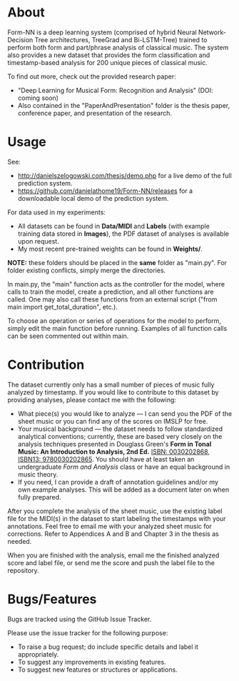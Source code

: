 # About
Form-NN is a deep learning system (comprised of hybrid Neural Network-Decision Tree architectures, TreeGrad and Bi-LSTM-Tree) trained to perform both form and part/phrase analysis of classical music. The system also provides a new dataset that provides the form classification and timestamp-based analysis for 200 unique pieces of classical music.

To find out more, check out the provided research paper:
  * "Deep Learning for Musical Form: Recognition and Analysis" (DOI: coming soon) 
  * Also contained in the "PaperAndPresentation" folder is the thesis paper, conference paper, and presentation of the research.

# Usage
See:
  * http://danielszelogowski.com/thesis/demo.php for a live demo of the full prediction system.
  * https://github.com/danielathome19/Form-NN/releases for a downloadable local demo of the prediction system.

For data used in my experiments:
  * All datasets can be found in **Data/MIDI** and **Labels** (with example training data stored in **Images**), the PDF dataset of analyses is available upon request.
  * My most recent pre-trained weights can be found in **Weights/**.

**NOTE:** these folders should be placed in the **same** folder as "main.py". For folder existing conflicts, simply merge the directories.

In main.py, the "main" function acts as the controller for the model, where calls to train the model, create a prediction, and all other functions are called. One may also call these functions from an external script ("from main import get_total_duration", etc.).

To choose an operation or series of operations for the model to perform, simply edit the main function before running. Examples of all function calls can be seen commented out within main.

# Contribution
The dataset currently only has a small number of pieces of music fully analyzed by timestamp. If you would like to contribute to this dataset by providing analyses, please contact me with the following:
  * What piece(s) you would like to analyze — I can send you the PDF of the sheet music or you can find any of the scores on IMSLP for free.
  * Your musical background — the dataset needs to follow standardized analytical conventions; currently, these are based very closely on the analysis techniques presented in Douglass Green's **Form in Tonal Music: An Introduction to Analysis, 2nd Ed.** [ISBN: 0030202868, ISBN13: 9780030202865](https://www.thriftbooks.com/w/form-in-tonal-music-an-introduction-to-analysis_douglass-m-green/264527/item/527721/?mkwid=qmNYahkX%7cdc&pcrid=11558858230&pkw=&pmt=be&slid=&product=527721&plc=&pgrid=3970769304&ptaid=pla-1101002864651&utm_source=bing&utm_medium=cpc&utm_campaign=Bing+Shopping+%7c+Arts+&+Photography&utm_term=&utm_content=qmNYahkX%7cdc%7cpcrid%7c11558858230%7cpkw%7c%7cpmt%7cbe%7cproduct%7c527721%7cslid%7c%7cpgrid%7c3970769304%7cptaid%7cpla-1101002864651%7c&msclkid=bb79bd7f27dd11661d09dd7bdc3322e7#idiq=527721&edition=2332832). You should have at least taken an undergraduate *Form and Analysis* class or have an equal background in music theory.
  * If you need, I can provide a draft of annotation guidelines and/or my own example analyses. This will be added as a document later on when fully prepared.

After you complete the analysis of the sheet music, use the existing label file for the MIDI(s) in the dataset to start labeling the timestamps with your annotations. Feel free to email me with your analyzed sheet music for corrections. Refer to Appendices A and B and Chapter 3 in the thesis as needed.

When you are finished with the analysis, email me the finished analyzed score and label file, or send me the score and push the label file to the repository.

# Bugs/Features
Bugs are tracked using the GitHub Issue Tracker.

Please use the issue tracker for the following purpose:
  * To raise a bug request; do include specific details and label it appropriately.
  * To suggest any improvements in existing features.
  * To suggest new features or structures or applications.
